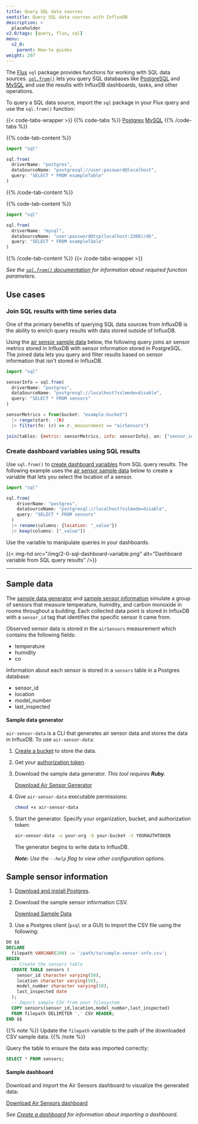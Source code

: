 ```yaml
---
title: Query SQL data sources
seotitle: Query SQL data sources with InfluxDB
description: >
  placeholder
v2.0/tags: [query, flux, sql]
menu:
  v2_0:
    parent: How-to guides
weight: 207
---
```


The [Flux](/v2.0/reference/flux) `sql` package provides functions for working with SQL data sources.
[`sql.from()`](/v2.0/reference/flux/functions/sql/from/) lets you query SQL databases
like [PostgreSQL](https://www.postgresql.org/) and [MySQL](https://www.mysql.com/)
and use the results with InfluxDB dashboards, tasks, and other operations.

To query a SQL data source, import the `sql` package in your Flux query and use
the `sql.from()` function:

{{< code-tabs-wrapper >}}
{{% code-tabs %}}
[Postgres](#)
[MySQL](#)
{{% /code-tabs %}}

{{% code-tab-content %}}
```js
import "sql"

sql.from(
  driverName: "postgres",
  dataSourceName: "postgresql://user:password@localhost",
  query: "SELECT * FROM exampleTable"
)
```
{{% /code-tab-content %}}

{{% code-tab-content %}}
```js
import "sql"

sql.from(
  driverName: "mysql",
  dataSourceName: "user:password@tcp(localhost:3306)/db",
  query: "SELECT * FROM exampleTable"
)
```
{{% /code-tab-content %}}
{{< /code-tabs-wrapper >}}

_See the [`sql.from()` documentation](/v2.0/reference/flux/functions/sql/from/) for
information about required function parameters._

## Use cases

### Join SQL results with time series data
One of the primary benefits of querying SQL data sources from InfluxDB
is the ability to enrich query results with data stored outside of InfluxDB.

Using the [air sensor sample data](#sample-data) below, the following query
joins air sensor metrics stored in InfluxDB with sensor information stored in PostgreSQL.
The joined data lets you query and filter results based on sensor information
that isn't stored in InfluxDB.

```js
import "sql"

sensorInfo = sql.from(
  driverName: "postgres",
  dataSourceName: "postgresql://localhost?sslmode=disable",
  query: "SELECT * FROM sensors"
)

sensorMetrics = from(bucket: "example-bucket")
  |> range(start: -1h)
  |> filter(fn: (r) => r._measurement == "airSensors")

join(tables: {metric: sensorMetrics, info: sensorInfo}, on: ["sensor_id"])
```

### Create dashboard variables using SQL results
Use `sql.from()` to [create dashboard variables](/v2.0/visualize-data/variables/create-variable/)
from SQL query results.
The following example uses the [air sensor sample data](#sample-data) below to
create a variable that lets you select the location of a sensor.

```js
import "sql"

sql.from(
    driverName: "postgres",
    dataSourceName: "postgresql://localhost?sslmode=disable",
    query: "SELECT * FROM sensors"
  )
  |> rename(columns: {location: "_value"})
  |> keep(columns: ["_value"])
```

Use the variable to manipulate queries in your dashboards.

{{< img-hd src="/img/2-0-sql-dashboard-variable.png" alt="Dashboard variable from SQL query results" />}}

---

## Sample data
The [sample data generator](#sample-data-generator) and [sample sensor information](#sample-sensor-information)
simulate a group of sensors that measure temperature, humidity, and carbon monoxide
in rooms throughout a building.
Each collected data point is stored in InfluxDB with a `sensor_id` tag that identifies
the specific sensor it came from.

Observed sensor data is stored in the `airSensors` measurement which contains the following fields:

- temperature
- humidity
- co

Information about each sensor is stored in a `sensors` table in a Postgres database:

- sensor_id
- location
- model_number
- last_inspected

#### Sample data generator
`air-sensor-data` is a CLI that generates air sensor data and stores the data in InfluxDB.
To use `air-sensor-data`:

1. [Create a bucket](/v2.0/organizations/buckets/create-bucket/) to store the data.
2. Get your [authorization token](/v2.0/security/tokens/view-tokens/).
3. Download the sample data generator. _This tool requires **Ruby**._

    <a class="btn download" href="/downloads/air-sensor-data" download>Download Air Sensor Generator</a>

4. Give `air-sensor-data` executable permissions:

    ```sh
    chmod +x air-sensor-data
    ```

5. Start the generator. Specify your organization, bucket, and authorization token:

    ```sh
    air-sensor-data -o your-org -b your-bucket -t YOURAUTHTOKEN
    ```

    The generator begins to write data to InfluxDB.

    _**Note:** Use the `--help` flag to view other configuration options._

## Sample sensor information
1. [Download and install Postgres](https://www.postgresql.org/download/).
2. Download the sample sensor information CSV.

    <a class="btn download" href="/downloads/sample-sensor-info.csv" download>Download Sample Data</a>

3. Use a Postgres client (`psql` or a GUI) to import the CSV file using the following:

```sql
DO $$
DECLARE
  filepath VARCHAR(200) := '/path/to/sample-sensor-info.csv';
BEGIN
  -- Create the sensors table
  CREATE TABLE sensors (
    sensor_id character varying(50),
    location character varying(50),
    model_number character varying(50),
    last_inspected date
  );
  -- Import sample CSV from your filesystem
  COPY sensors(sensor_id,location,model_number,last_inspected)
  FROM filepath DELIMITER ',' CSV HEADER;
END $$
```

{{% note %}}
Update the `filepath` variable to the path of the downloaded CSV sample data.
{{% /note %}}

Query the table to ensure the data was imported correctly:

```sql
SELECT * FROM sensors;
```

#### Sample dashboard
Download and import the Air Sensors dashboard to visualize the generated data:

<a class="btn download" href="/downloads/air_sensors_dashboard.json" download>Download Air Sensors dashboard</a>

_See [Create a dashboard](/v2.0/visualize-data/dashboards/create-dashboard/#create-a-new-dashboard)
for information about importing a dashboard._
